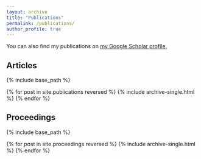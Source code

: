 ```yaml
---
layout: archive
title: "Publications"
permalink: /publications/
author_profile: true
---
```


You can also find my publications on <u><a href="https://scholar.google.com/citations?user=CvXfSOsAAAAJ&hl=en">my Google Scholar profile</a>.</u>

## Articles
{% include base_path %}

{% for post in site.publications reversed %}
  {% include archive-single.html %}
{% endfor %}

## Proceedings
{% include base_path %}

{% for post in site.proceedings reversed %}
  {% include archive-single.html %}
{% endfor %}

